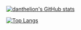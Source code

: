 [![danthelion's GitHub stats](https://github-readme-stats.vercel.app/api?username=danthelion&theme=radical)](https://github.com/anuraghazra/github-readme-stats)

[![Top Langs](https://github-readme-stats.vercel.app/api/top-langs/?username=danthelion&theme=radical&hide=jupyter)](https://github.com/anuraghazra/github-readme-stats)
